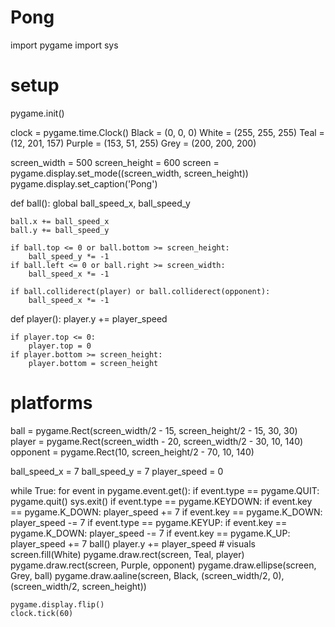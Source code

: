 # Pong
import pygame
import sys
# setup
pygame.init()

clock = pygame.time.Clock()
Black = (0, 0, 0)
White = (255, 255, 255)
Teal = (12, 201, 157)
Purple = (153, 51, 255)
Grey = (200, 200, 200)

screen_width = 500
screen_height = 600
screen = pygame.display.set_mode((screen_width, screen_height))
pygame.display.set_caption('Pong')


def ball():
    global ball_speed_x, ball_speed_y

    ball.x += ball_speed_x
    ball.y += ball_speed_y

    if ball.top <= 0 or ball.bottom >= screen_height:
        ball_speed_y *= -1
    if ball.left <= 0 or ball.right >= screen_width:
        ball_speed_x *= -1

    if ball.colliderect(player) or ball.colliderect(opponent):
        ball_speed_x *= -1


def player():
    player.y += player_speed

    if player.top <= 0:
        player.top = 0
    if player.bottom >= screen_height:
        player.bottom = screen_height


# platforms
ball = pygame.Rect(screen_width/2 - 15, screen_height/2 - 15, 30, 30)
player = pygame.Rect(screen_width - 20, screen_width/2 - 30, 10, 140)
opponent = pygame.Rect(10, screen_height/2 - 70, 10, 140)

ball_speed_x = 7
ball_speed_y = 7
player_speed = 0

while True:
    for event in pygame.event.get():
        if event.type == pygame.QUIT:
            pygame.quit()
            sys.exit()
        if event.type == pygame.KEYDOWN:
            if event.key == pygame.K_DOWN:
                player_speed += 7
            if event.key == pygame.K_DOWN:
                player_speed -= 7
        if event.type == pygame.KEYUP:
            if event.key == pygame.K_DOWN:
                player_speed -= 7
            if event.key == pygame.K_UP:
                player_speed += 7
    ball()
    player.y += player_speed
    # visuals
    screen.fill(White)
    pygame.draw.rect(screen, Teal, player)
    pygame.draw.rect(screen, Purple, opponent)
    pygame.draw.ellipse(screen, Grey, ball)
    pygame.draw.aaline(screen, Black, (screen_width/2, 0),
                       (screen_width/2, screen_height))

    pygame.display.flip()
    clock.tick(60)
